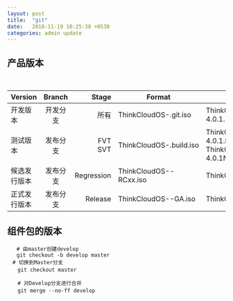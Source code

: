 ```yaml
---
layout: post
title:  "git"
date:   2018-11-19 10:25:38 +0530
categories: admin update
---
```


## 产品版本  

<br>


| Version         | Branch        | Stage  |Format|Example|
| ------------- |:-------------:| ------:|------|-------|
| 开发版本      | 开发分支 |所有  |ThinkCloudOS-<version>.<date>git<commit>.iso |ThinkCloudOS-4.0.1.20170314git3c2946.iso |
| 测试版本      | 发布分支     |FVT  <br> SVT| ThinkCloudOS-<version>.build<number>.iso<br>| ThinkCloudOS-4.0.1.build2.iso <br>ThinkCloudOS-4.0.1NFV.build17.iso|
| 候选发行版本 | 发布分支    |  Regression |ThinkCloudOS-<version>-RCxx.iso |ThinkCloudOS-4.0.1-RC1.iso |
| 正式发行版本 | 发布分支     |  Release |ThinkCloudOS-<version>-GA.iso |ThinkCloudOS-4.0.1-GA.iso |

## 组件包的版本

```shell
   # 由master创建develop
   git checkout -b develop master
　# 切换到Master分支
　　git checkout master

　　# 对Develop分支进行合并
　　git merge --no-ff develop
```
<br>


